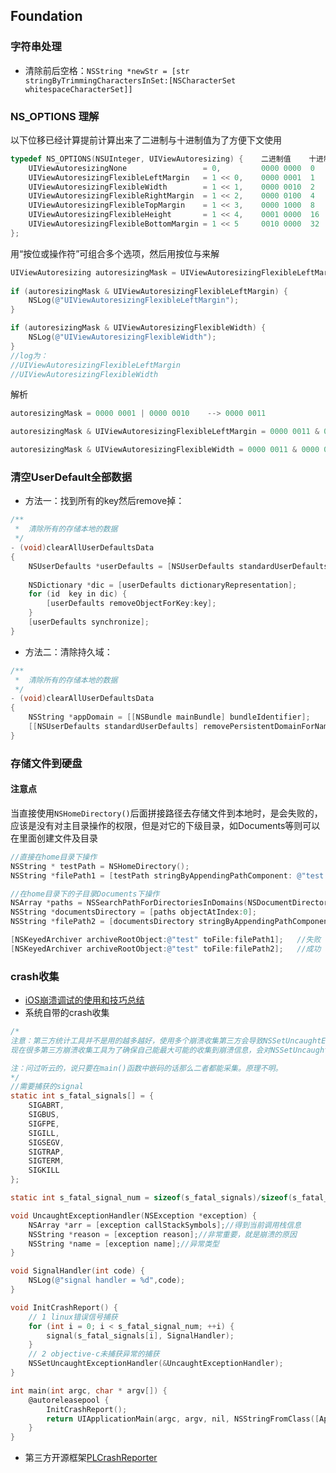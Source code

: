 ## Foundation

### 字符串处理
- 清除前后空格：`NSString *newStr = [str stringByTrimmingCharactersInSet:[NSCharacterSet whitespaceCharacterSet]]`

### NS_OPTIONS 理解
以下位移已经计算提前计算出来了二进制与十进制值为了方便下文使用

```Objective-C
typedef NS_OPTIONS(NSUInteger, UIViewAutoresizing) {    二进制值    十进制
    UIViewAutoresizingNone                 = 0,         0000 0000  0
    UIViewAutoresizingFlexibleLeftMargin   = 1 << 0,    0000 0001  1
    UIViewAutoresizingFlexibleWidth        = 1 << 1,    0000 0010  2
    UIViewAutoresizingFlexibleRightMargin  = 1 << 2,    0000 0100  4
    UIViewAutoresizingFlexibleTopMargin    = 1 << 3,    0000 1000  8
    UIViewAutoresizingFlexibleHeight       = 1 << 4,    0001 0000  16
    UIViewAutoresizingFlexibleBottomMargin = 1 << 5     0010 0000  32
};
```

用“按位或操作符”可组合多个选项，然后用按位与来解
```Objective-C
UIViewAutoresizing autoresizingMask = UIViewAutoresizingFlexibleLeftMargin | UIViewAutoresizingFlexibleWidth;
    
if (autoresizingMask & UIViewAutoresizingFlexibleLeftMargin) {
    NSLog(@"UIViewAutoresizingFlexibleLeftMargin");
}

if (autoresizingMask & UIViewAutoresizingFlexibleWidth) {
    NSLog(@"UIViewAutoresizingFlexibleWidth");
}
//log为：
//UIViewAutoresizingFlexibleLeftMargin
//UIViewAutoresizingFlexibleWidth
```

解析
```Objective-C
autoresizingMask = 0000 0001 | 0000 0010    --> 0000 0011

autoresizingMask & UIViewAutoresizingFlexibleLeftMargin = 0000 0011 & 0000 0001 --> 0000 0001  --> 1 ---> YES

autoresizingMask & UIViewAutoresizingFlexibleWidth = 0000 0011 & 0000 0010 --> 0000 0010  --> 2 ---> YES
```

### 清空UserDefault全部数据
- 方法一：找到所有的key然后remove掉：
```Objective-C
/** 
 *  清除所有的存储本地的数据 
 */  
- (void)clearAllUserDefaultsData  
{  
    NSUserDefaults *userDefaults = [NSUserDefaults standardUserDefaults];  
      
    NSDictionary *dic = [userDefaults dictionaryRepresentation];  
    for (id  key in dic) {  
        [userDefaults removeObjectForKey:key];  
    }  
    [userDefaults synchronize];  
}  
```

- 方法二：清除持久域：
```Objective-C
/** 
 *  清除所有的存储本地的数据 
 */  
- (void)clearAllUserDefaultsData  
{  
    NSString *appDomain = [[NSBundle mainBundle] bundleIdentifier];  
    [[NSUserDefaults standardUserDefaults] removePersistentDomainForName:appDomain];  
}  
```

### 存储文件到硬盘
#### 注意点
当直接使用`NSHomeDirectory()`后面拼接路径去存储文件到本地时，是会失败的，应该是没有对主目录操作的权限，但是对它的下级目录，如Documents等则可以在里面创建文件及目录
```Objective-C
//直接在home目录下操作
NSString * testPath = NSHomeDirectory(); 
NSString *filePath1 = [testPath stringByAppendingPathComponent: @"test.archive"];

//在home目录下的子目录Documents下操作
NSArray *paths = NSSearchPathForDirectoriesInDomains(NSDocumentDirectory, NSUserDomainMask, YES);
NSString *documentsDirectory = [paths objectAtIndex:0];
NSString *filePath2 = [documentsDirectory stringByAppendingPathComponent: @"test.archive"];

[NSKeyedArchiver archiveRootObject:@"test" toFile:filePath1];   //失败
[NSKeyedArchiver archiveRootObject:@"test" toFile:filePath2];   //成功

```

### crash收集
- [iOS崩溃调试的使用和技巧总结](http://www.cocoachina.com/ios/20151218/14748.html)
- 系统自带的crash收集
```Objective-C
/*
注意：第三方统计工具并不是用的越多越好，使用多个崩溃收集第三方会导致NSSetUncaughtExceptionHandler()函数指针的恶意覆盖，导致有些第三方不能收到崩溃信息。
现在很多第三方崩溃收集工具为了确保自己能最大可能的收集到崩溃信息，会对NSSetUncaughtExceptionHandler()函数指针的恶意覆盖。因为这个函数是将函数地址当做参数传递，所以只要重复调用就会被覆盖，这样就不能保证崩溃收集的稳定性。

注：问过听云的，说只要在main()函数中嵌码的话那么二者都能采集。原理不明。
*/
//需要捕获的signal
static int s_fatal_signals[] = {
    SIGABRT,
    SIGBUS,
    SIGFPE,
    SIGILL,
    SIGSEGV,
    SIGTRAP,
    SIGTERM,
    SIGKILL
};

static int s_fatal_signal_num = sizeof(s_fatal_signals)/sizeof(s_fatal_signals[0]);

void UncaughtExceptionHandler(NSException *exception) {
    NSArray *arr = [exception callStackSymbols];//得到当前调用栈信息
    NSString *reason = [exception reason];//非常重要，就是崩溃的原因
    NSString *name = [exception name];//异常类型
}

void SignalHandler(int code) {
    NSLog(@"signal handler = %d",code);
}

void InitCrashReport() {
    // 1 linux错误信号捕获
    for (int i = 0; i < s_fatal_signal_num; ++i) {
        signal(s_fatal_signals[i], SignalHandler);
    }
    // 2 objective-c未捕获异常的捕获
    NSSetUncaughtExceptionHandler(&UncaughtExceptionHandler);
}

int main(int argc, char * argv[]) {
    @autoreleasepool {
        InitCrashReport();
        return UIApplicationMain(argc, argv, nil, NSStringFromClass([AppDelegate class]));
    }
}
```

- 第三方开源框架[PLCrashReporter](https://www.plcrashreporter.org/)
